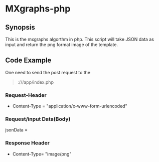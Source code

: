 # MXgraphs-php

## Synopsis

This is the mxgraphs algorthm in php. This script will take JSON data as input and return the png format image of the template.

## Code Example

One need to send the post request to the 

> <protocol>://<host>/app/index.php

### Request-Header
 - Content-Type = "application/x-www-form-urlencoded"
 
### Request/input Data(Body)
jsonData = <valid-JSON>

### Response Header
- Content-Type= "image/png" 